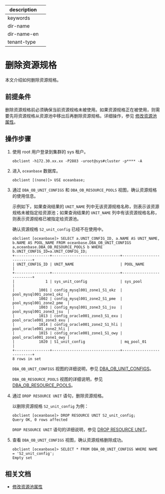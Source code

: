 |description||
|---|---|
|keywords||
|dir-name||
|dir-name-en||
|tenant-type||

# 删除资源规格

本文介绍如何删除资源规格。

## 前提条件

删除资源规格前必须确保当前资源规格未被使用。如果资源规格正在被使用，则需要先将资源规格从资源池中移出后再删除资源规格。详细操作，参见 [修改资源池属性](../900.modify-resource-pool-properties.md)。

## 操作步骤

1. 使用 root 用户登录到集群的 sys 租户。

    ```shell
    obclient -h172.30.xx.xx -P2883 -uroot@sys#cluster -p**** -A
    ```

2. 进入 `oceanbase` 数据库。

    ```shell
    obclient [(none)]> USE oceanbase;
    ```

3. 通过 `DBA_OB_UNIT_CONFIGS` 和 `DBA_OB_RESOURCE_POOLS` 视图，确认资源规格的使用信息。

    示例如下，如果查询结果的 `UNIT_NAME` 列中无该资源规格名称，则表示该资源规格未被指定给资源池；如果查询结果的 `UNIT_NAME` 列中有该资源规格名称，则表示资源规格已被指定给资源池。

    确认资源规格 `S2_unit_config` 已经不在使用中。

    ```shell
    obclient [oceanbase]> SELECT a.UNIT_CONFIG_ID, a.NAME AS UNIT_NAME, b.NAME AS POOL_NAME FROM oceanbase.DBA_OB_UNIT_CONFIGS a,oceanbase.DBA_OB_RESOURCE_POOLS b WHERE b.UNIT_CONFIG_ID=a.UNIT_CONFIG_ID;
    +----------------+-------------------------------+--------------------------+
    | UNIT_CONFIG_ID | UNIT_NAME                     | POOL_NAME                |
    +----------------+-------------------------------+--------------------------+
    |              1 | sys_unit_config               | sys_pool                 |
    |           1001 | config_mysql001_zone1_S1_okz  | pool_mysql001_zone1_okz  |
    |           1002 | config_mysql001_zone2_S1_pme  | pool_mysql001_zone2_pme  |
    |           1003 | config_mysql001_zone3_S1_jsu  | pool_mysql001_zone3_jsu  |
    |           1013 | config_oracle001_zone3_S1_exu | pool_oracle001_zone3_exu |
    |           1014 | config_oracle001_zone2_S1_hli | pool_oracle001_zone2_hli |
    |           1015 | config_oracle001_zone1_S1_owy | pool_oracle001_zone1_owy |
    |           1020 | S1_unit_config                | mq_pool_01               |
    +----------------+-------------------------------+--------------------------+
    8 rows in set
    ```

    `DBA_OB_UNIT_CONFIGS` 视图的详细说明，参见 [DBA_OB_UNIT_CONFIGS](../../../../700.reference/700.system-views/300.system-view-of-sys-tenant/200.dictionary-view-of-sys-tenant/22700.o-dba_ob_unit_configs-of-sys-tenant.md)。

    `DBA_OB_RESOURCE_POOLS` 视图的详细说明，参见 [DBA_OB_RESOURCE_POOLS](../../../../700.reference/700.system-views/300.system-view-of-sys-tenant/200.dictionary-view-of-sys-tenant/20000.o-dba_ob_resource_pools-of-sys-tenant.md)。

4. 通过 `DROP RESOURCE UNIT` 语句，删除资源规格。

    以删除资源规格 `S2_unit_config` 为例：

    ```shell
    obclient [oceanbase]> DROP RESOURCE UNIT S2_unit_config;
    Query OK, 0 rows affected
    ```

    `DROP RESOURCE UNIT` 语句的详细说明，参见 [DROP RESOURCE UNIT](../../../../700.reference/500.sql-reference/100.sql-syntax/100.system-tenants/1000.drop-resource-unit.md)。

5. 查看 `DBA_OB_UNIT_CONFIGS` 视图，确认资源规格删除成功。

    ```shell
    obclient [oceanbase]> SELECT * FROM DBA_OB_UNIT_CONFIGS WHERE NAME = 'S2_unit_config';
    Empty set
    ```

## 相关文档

* [修改资源池属性](../900.modify-resource-pool-properties.md)
